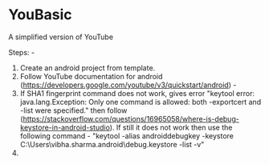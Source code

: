 # YouBasic
A simplified version of YouTube

Steps: -
1. Create an android project from template.
2. Follow YouTube documentation for android (https://developers.google.com/youtube/v3/quickstart/android) -
3. If SHA1 fingerprint command does not work, gives error "keytool error: java.lang.Exception: Only one command is allowed: both -exportcert and -list were specified." then follow (https://stackoverflow.com/questions/16965058/where-is-debug-keystore-in-android-studio). If still it does not work then use the following command -
  "keytool -alias androiddebugkey -keystore C:\Users\vibha.sharma\.android\debug.keystore -list -v"
4. 
